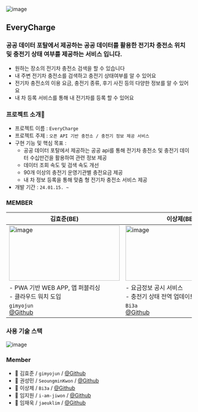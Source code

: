 ![image](https://github.com/EVeryCharge/EVeryCharge-Api-Server/assets/81687612/addb4701-1241-4c1c-9b77-75254e699877)



## EveryCharge
### 공공 데이터 포탈에서 제공하는 공공 데이터를 활용한 전기차 충전소 위치 및 충전기 상태 여부를 제공하는 서비스 입니다.
- 원하는 장소의 전기차 충전소 검색을 할 수 있습니다
- 내 주변 전기차 충전소를 검색하고 충전기 상태여부를 알 수 있어요
- 전기차 충전소의 이용 요금, 충전기 종류, 후기 사진 등의 다양한 정보를 알 수 있어요
- 내 차 등록 서비스를 통해 내 전기차를 등록 할 수 있어요


### 프로젝트 소개📢
- 프로젝트 이름 : `EveryCharge`
- 프로젝트 주제 : `오픈 API 기반 충전소 / 충전기 정보 제공 서비스`
- 구현 기능 및 핵심 목표 :
  - 공공 데이터 포탈에서 제공하는 공공 api를 통해 전기차 충전소 및 충전기 데이터 수십만건을 활용하여 관련 정보 제공
  - 데이터 조회 속도 및 검색 속도 개선
  - 90개 이상의 충전기 운영기관별 충전요금 제공
  - 내 차 정보 등록을 통해 맞춤 형 전기차 충전소 서비스 제공
- 개발 기간 : ``24.01.15. ~  ``

### MEMBER
|김효준(BE)|이상제(BE)|임지원(BE)|임재욱(BE)|
|------|---|---|---|
|<img width="300" height="150" alt="image" src="https://github.com/EVeryCharge/EVeryCharge-Api-Server/assets/81687612/629b242d-56c9-4feb-a763-646eaed302ef">|<img width="300" height="150" alt="image" src="https://github.com/EVeryCharge/EVeryCharge-Api-Server/assets/81687612/4efcb10d-f8c7-4e26-99f8-8e0ea1b5b140">|<img width="300" height="150" alt="image" src="https://github.com/EVeryCharge/EVeryCharge-Api-Server/assets/81687612/e2b93a1f-d116-47fe-8f40-450747672dbf">|<img width="300" height="150" alt="image" src="https://github.com/EVeryCharge/EVeryCharge-Api-Server/assets/81687612/ec451484-fbfa-43ff-8adf-33f336d30f03">|
|- PWA 기반 WEB APP, 앱 퍼블리싱<br/>- 클라우드 워치 도입|- 요금정보 공시 서비스<br/>- 충전기 상태 전역 업데이트|- CI / CD 파이프라인 구축, 무중단 배포<br/>- 마이페이지 · 차량정보 등록, UI 개선|- 파일서비스 구축<br/>- 이미지 뷰 UI 개선|
|`gimyojun`<br/>[@Github](https://github.com/gimyojun)|`Bi3a`<br/>[@Github](https://github.com/Bisi3asi)|`i-am-jiwon`<br/>[@Github](https://github.com/i-am-jiwon)|`jaeuklim`<br/>[@Github](https://github.com/jaeuklim)| 



### 사용 기술 스택

![image](https://github.com/EVeryCharge/EVeryCharge-Api-Server/assets/81687612/fa41191b-c2ae-4ed6-8907-50873c35b00f)



### Member
* 🔰 김효준 / `gimyojun` / [@Github](https://github.com/gimyojun)
* 👦 권성민 / `SeoungminKwon` / [@Github](https://github.com/SeoungminKwon)
* 👦 이상제 / `Bi3a` / [@Github](https://github.com/Bisi3asi)
* 👦 임지원 / `i-am-jiwon` / [@Github](https://github.com/i-am-jiwon)
* 👦 임재욱 / `jaeuklim` / [@Github](https://github.com/jaeuklim)
